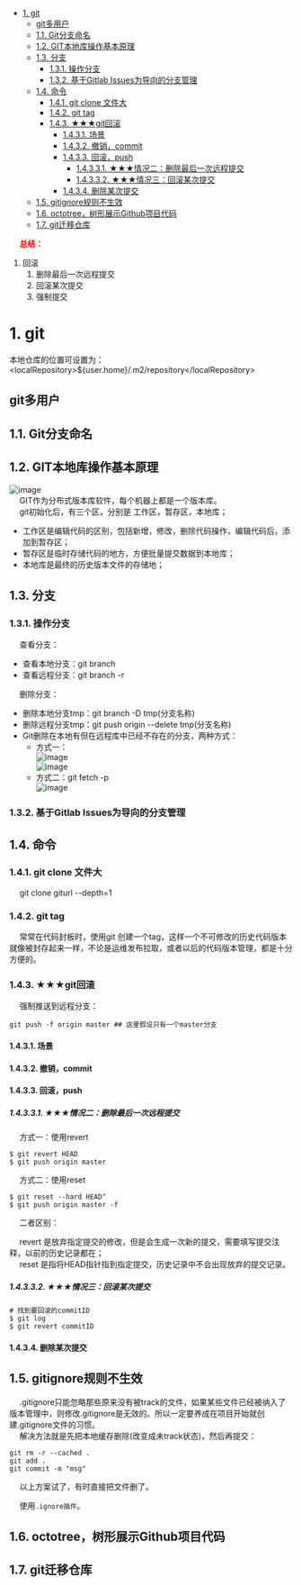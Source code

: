 
<!-- TOC -->

- [1. git](#1-git)
    - [git多用户](#git多用户)
    - [1.1. Git分支命名](#11-git分支命名)
    - [1.2. GIT本地库操作基本原理](#12-git本地库操作基本原理)
    - [1.3. 分支](#13-分支)
        - [1.3.1. 操作分支](#131-操作分支)
        - [1.3.2. 基于Gitlab Issues为导向的分支管理](#132-基于gitlab-issues为导向的分支管理)
    - [1.4. 命令](#14-命令)
        - [1.4.1. git clone 文件大](#141-git-clone-文件大)
        - [1.4.2. git tag](#142-git-tag)
        - [1.4.3. ★★★git回滚](#143-★★★git回滚)
            - [1.4.3.1. 场景](#1431-场景)
            - [1.4.3.2. 撤销，commit](#1432-撤销commit)
            - [1.4.3.3. 回滚，push](#1433-回滚push)
                - [1.4.3.3.1. ★★★情况二：删除最后一次远程提交](#14331-★★★情况二删除最后一次远程提交)
                - [1.4.3.3.2. ★★★情况三：回滚某次提交](#14332-★★★情况三回滚某次提交)
            - [1.4.3.4. 删除某次提交](#1434-删除某次提交)
    - [1.5. gitignore规则不生效](#15-gitignore规则不生效)
    - [1.6. octotree，树形展示Github项目代码](#16-octotree树形展示github项目代码)
    - [1.7. git迁移仓库](#17-git迁移仓库)

<!-- /TOC -->


&emsp; **<font color = "red">总结：</font>**  
1. 回滚  
    1. 删除最后一次远程提交
    2. 回滚某次提交
    3. 强制提交  


# 1. git

<!--
Git 实用技巧记录 
https://mp.weixin.qq.com/s/vQ5uzwGmvvI844Ehj2iZ9w

用21张图，把Git 工作原理彻底说清楚 
https://mp.weixin.qq.com/s/tzq0dBTSqpp-V89L5Y1IOg

git clone时报RPC failed; curl 18 transfer closed with outstanding read data remaining
https://www.cnblogs.com/zjfjava/p/10392150.html

git书籍  
https://mp.weixin.qq.com/s/bT7VXffqHuzUZUY5c4ce7A
 如何自动同步博客到 Github 主页？ 
 https://mp.weixin.qq.com/s/J2sIku38WxL4ge4W5DP2hw
-->

<!-- 本地仓库的位置 -->
本地仓库的位置可设置为：\<localRepository\>${user.home}/.m2/repository\</localRepository\>

## git多用户
<!-- 
一台电脑上配置并使用两个github账号
https://zhuanlan.zhihu.com/p/191589172
https://www.cnblogs.com/xjnotxj/p/5845574.html
-->

## 1.1. Git分支命名  
<!-- 
 别乱提交代码了，你必须知道的 Git 分支开发规范！ 
 https://mp.weixin.qq.com/s/w5gcDgQKYFmzel6Jnc0u4A
-->

## 1.2. GIT本地库操作基本原理  

![image](https://gitee.com/wt1814/pic-host/raw/master/images/projectManage/git/git-4.png)  
&emsp; GIT作为分布式版本库软件，每个机器上都是一个版本库。  
&emsp; git初始化后，有三个区，分别是 工作区，暂存区，本地库；  

* 工作区是编辑代码的区别，包括新增，修改，删除代码操作，编辑代码后，添加到暂存区；  
* 暂存区是临时存储代码的地方，方便批量提交数据到本地库；  
* 本地库是最终的历史版本文件的存储地；  

## 1.3. 分支
<!-- 
https://jingyan.baidu.com/article/a17d52854e164dc098c8f2b0.html
-->
### 1.3.1. 操作分支
&emsp; 查看分支：  
* 查看本地分支：git branch
* 查看远程分支：git branch -r


&emsp; 删除分支：  
* 删除本地分支tmp：git branch -D tmp(分支名称)  
* 删除远程分支tmp：git push origin --delete tmp(分支名称) 
* Git删除在本地有但在远程库中已经不存在的分支，两种方式：  
    * 方式一：  
    ![image](https://gitee.com/wt1814/pic-host/raw/master/images/projectManage/git/git-1.png)  
    ![image](https://gitee.com/wt1814/pic-host/raw/master/images/projectManage/git/git-2.png)  
    * 方式二：git fetch -p    
    ![image](https://gitee.com/wt1814/pic-host/raw/master/images/projectManage/git/git-3.png)  


### 1.3.2. 基于Gitlab Issues为导向的分支管理
<!--
9种提高 GitHub 国内访问速度的方案
https://juejin.cn/post/7043960479181438983?share_token=25e7cfba-e5e8-4a51-9237-6e922f9a15c4#heading-4

基于Gitlab Issues为导向的分支管理
https://blog.csdn.net/u011423145/article/details/107860812
-->

## 1.4. 命令

### 1.4.1. git clone 文件大
&emsp; git clone giturl --depth=1  


### 1.4.2. git tag  
&emsp; 常常在代码封板时，使用git 创建一个tag，这样一个不可修改的历史代码版本就像被封存起来一样，不论是运维发布拉取，或者以后的代码版本管理，都是十分方便的。  


### 1.4.3. ★★★git回滚
<!--
https://blog.csdn.net/ligang2585116/article/details/71094887
https://zhuanlan.zhihu.com/p/137856034
https://blog.csdn.net/tsq292978891/article/details/78965693

-->

&emsp; 强制推送到远程分支：  

```text
git push -f origin master ## 这里假设只有一个master分支
```

#### 1.4.3.1. 场景  

#### 1.4.3.2. 撤销，commit  


#### 1.4.3.3. 回滚，push

##### 1.4.3.3.1. ★★★情况二：删除最后一次远程提交  
&emsp; 方式一：使用revert  

```text
$ git revert HEAD
$ git push origin master
```

&emsp; 方式二：使用reset

```text
$ git reset --hard HEAD^
$ git push origin master -f
```

&emsp; 二者区别：  

&emsp; revert 是放弃指定提交的修改，但是会生成一次新的提交，需要填写提交注释，以前的历史记录都在；  
&emsp; reset 是指将HEAD指针指到指定提交，历史记录中不会出现放弃的提交记录。  


##### 1.4.3.3.2. ★★★情况三：回滚某次提交  

```text
# 找到要回滚的commitID
$ git log
$ git revert commitID
```


#### 1.4.3.4. 删除某次提交



## 1.5. gitignore规则不生效  
&emsp; .gitignore只能忽略那些原来没有被track的文件，如果某些文件已经被纳入了版本管理中，则修改.gitignore是无效的。所以一定要养成在项目开始就创建.gitignore文件的习惯。  
&emsp; 解决方法就是先把本地缓存删除(改变成未track状态)，然后再提交：  

```text
git rm -r --cached .
git add .
git commit -m "msg"
```

&emsp; 以上方案试了，有时直接把文件删了。  

&emsp; 使用`.ignore插件`。  

## 1.6. octotree，树形展示Github项目代码



## 1.7. git迁移仓库  

